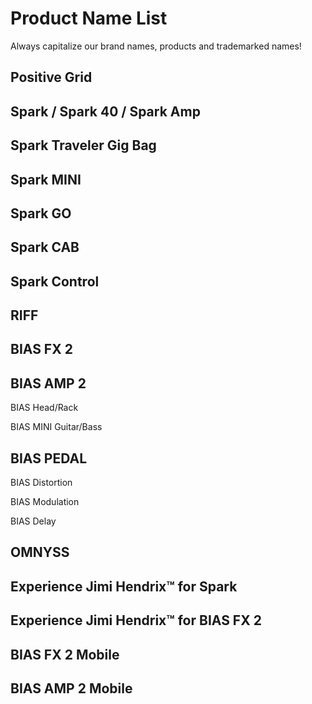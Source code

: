 # Product Name List
Always capitalize our brand names, products and trademarked names!
## Positive Grid
## Spark / Spark 40 / Spark Amp 

## Spark Traveler Gig Bag

## Spark MINI

## Spark GO

## Spark CAB

## Spark Control

## RIFF
## BIAS FX 2

## BIAS AMP 2
BIAS Head/Rack

BIAS MINI Guitar/Bass

## BIAS PEDAL
BIAS Distortion

BIAS Modulation

BIAS Delay

## OMNYSS
## Experience Jimi Hendrix™ for Spark

## Experience Jimi Hendrix™ for BIAS FX 2

## BIAS FX 2 Mobile
## BIAS AMP 2 Mobile